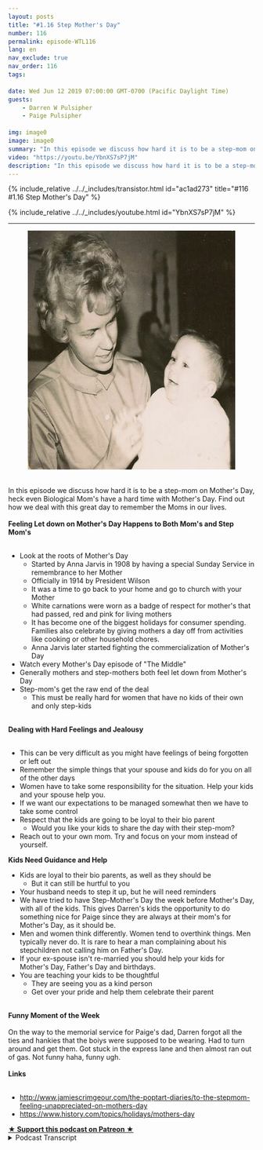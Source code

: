 ```yaml
---
layout: posts
title: "#1.16 Step Mother's Day"
number: 116
permalink: episode-WTL116
lang: en
nav_exclude: true
nav_order: 116
tags:

date: Wed Jun 12 2019 07:00:00 GMT-0700 (Pacific Daylight Time)
guests:
    - Darren W Pulsipher
    - Paige Pulsipher

img: image0
image: image0
summary: "In this episode we discuss how hard it is to be a step-mom on Mother's Day, heck even Biological Mom's have a hard time with Mother's Day. Find out how we deal with this great day to remember the Moms in our lives."
video: "https://youtu.be/YbnXS7sP7jM"
description: "In this episode we discuss how hard it is to be a step-mom on Mother's Day, heck even Biological Mom's have a hard time with Mother's Day. Find out how we deal with this great day to remember the Moms in our lives."
---
```


<div>
{% include_relative ../../_includes/transistor.html id="ac1ad273" title="#116 #1.16 Step Mother's Day" %}

{% include_relative ../../_includes/youtube.html id="YbnXS7sP7jM" %}
</div>

---

<html><head></head><body><div><figure data-trix-attachment="{&quot;contentType&quot;:&quot;image&quot;,&quot;height&quot;:487,&quot;url&quot;:&quot;https://lh3.googleusercontent.com/FintXM2WZAJFuHTMAwxVu_NuFSOU1ccLVi4LpdZIe0w4id5sRkwIb4fDvE8IOIIju5ADXrTuPEquDUbEBm13hAeOSg9DKrUGJfYGivoLQNT3tcQLW5zvnIHbaZqAhnR43Pogsx8KwWrHRiB8Bh6o2vDlavpdqDYUMtNiuWkrl6gqfR8N_TOqTMl1n6OU_5Wn1omTtl-duxqa_UVMR6pXb8dN3u2bQY2iasSdosS0Uj1kQsWO3LrZRmq8abfaqv2ETlDWLBJglZ_ggn1l8l-B_FM5S54NB5ry-cu84QtGXNg3DllLnHrg7WmCeR4txGBflAlVig0sCD1fuuw6Yqgle3_Srl7AfXrgjsQuH5ddd3oUSDwdVWCWPvRFZrRLXkBlkz2x74sd3wuogkGxFz27s5tqY4huSo1l5Pqg1zQkXNiNBKC8bxw5WU_ZMmXVLHZGiUVtNxel9tmEhNaexqCvDXJ1IlQ1sghMguVwixeJe5c748t0JZGzrgUI0F_Io6HznBcfjxK7G3uumNAfkB07TugPHvGU5uGIi0RDNXtuk1LcDEHBG9a46Z33o4PD6dHq20DwKC05PgG7VjUDOJvRV5mcXtZKqcURzC3lFqWxwW9_5E8FbQo6NIPB7eGW8wRnpWAOSZr9PYb0G8qrEPk3tNY4-t5ONsd4=w540-h487-no&quot;,&quot;width&quot;:540}" data-trix-content-type="image" class="attachment attachment--preview"><img src="./image0" width="540" height="487"><figcaption class="attachment__caption"></figcaption></figure></div><div><br></div><div>In this episode we discuss how hard it is to be a step-mom on Mother's Day, heck even Biological Mom's have a hard time with Mother's Day. Find out how we deal with this great day to remember the Moms in our lives.</div><div><strong><br>Feeling Let down on Mother's Day Happens to Both Mom's and Step Mom's<br></strong><br></div><ul><li>Look at the roots of Mother's Day<ul><li>Started by Anna Jarvis in 1908 by having a special Sunday Service in remembrance to her Mother</li><li>Officially in 1914 by President Wilson</li><li>It was a time to go back to your home and go to church with your Mother</li><li>White carnations were worn as a badge of respect for mother's that had passed, red and pink for living mothers</li><li>It has become one of the biggest holidays for consumer spending. Families also celebrate by giving mothers a day off from activities like cooking or other household chores.</li><li>Anna Jarvis later started fighting the commercialization of Mother's Day</li></ul></li><li>Watch every Mother's Day episode of "The Middle"</li><li>Generally mothers and step-mothers both feel let down from Mother's Day</li><li>Step-mom's get the raw end of the deal<ul><li>This must be really hard for women that have no kids of their own and only step-kids</li></ul></li></ul><div><strong><br>Dealing with Hard Feelings and Jealousy<br></strong><br></div><ul><li>This can be very difficult as you might have feelings of being forgotten or left out</li><li>Remember the simple things that your spouse and kids do for you on all of the other days</li><li>Women have to take some responsibility for the situation. Help your kids and your spouse help you.</li><li>If we want our expectations to be managed somewhat then we have to take some control</li><li>Respect that the kids are going to be loyal to their bio parent<ul><li>Would you like your kids to share the day with their step-mom?</li></ul></li><li>Reach out to your own mom. Try and focus on your mom instead of yourself.</li></ul><div><strong>Kids Need Guidance and Help</strong></div><ul><li>Kids are loyal to their bio parents, as well as they should be<ul><li>But it can still be hurtful to you</li></ul></li><li>Your husband needs to step it up, but he will need reminders</li><li>We have tried to have Step-Mother's Day the week before Mother's Day, with all of the kids. This gives Darren's kids the opportunity to do something nice for Paige since they are always at their mom's for Mother's Day, as it should be.</li><li>Men and women think differently. Women tend to overthink things. Men typically never do. It is rare to hear a man complaining about his stepchildren not calling him on Father's Day.</li><li>If your ex-spouse isn't re-married you should help your kids for Mother's Day, Father's Day and birthdays.&nbsp;</li><li>You are teaching your kids to be thoughtful<ul><li>They are seeing you as a kind person</li><li>Get over your pride and help them celebrate their parent</li></ul></li></ul><div><strong><br>Funny Moment of the Week<br></strong><br></div><div>On the way to the memorial service for Paige's dad, Darren forgot all the ties and hankies that the boiys were supposed to be wearing. Had to turn around and get them. Got stuck in the express lane and then almost ran out of gas. Not funny haha, funny ugh.</div><div><strong><br>Links<br></strong><br></div><ul><li><a href="http://www.jamiescrimgeour.com/the-poptart-diaries/to-the-stepmom-feeling-unappreciated-on-mothers-day">http://www.jamiescrimgeour.com/the-poptart-diaries/to-the-stepmom-feeling-unappreciated-on-mothers-day</a></li><li><a href="https://www.history.com/topics/holidays/mothers-day">https://www.history.com/topics/holidays/mothers-day</a></li></ul>
<strong>
  <a href="https://www.patreon.com/wheresthelemonade" target="_donate" rel="payment" title="★ Support this podcast on Patreon ★">★ Support this podcast on Patreon ★</a>
</strong></body></html>

<details>
<summary> Podcast Transcript </summary>

<p></p>

</details>
